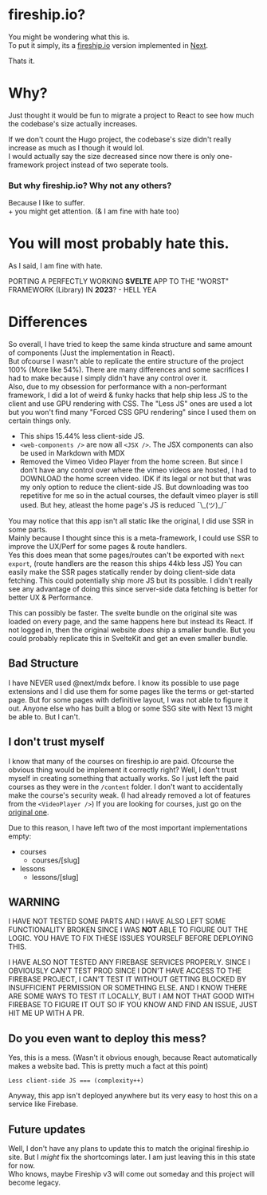 # fireship.io?

You might be wondering what this is. <br />
To put it simply, its a [fireship.io](https://fireship.io) version implemented in [Next](https://nextjs.org).

Thats it.

# Why?

Just thought it would be fun to migrate a project to React to see how much the codebase's size actually increases.

If we don't count the Hugo project, the codebase's size didn't really increase as much as I though it would lol. <br />
I would actually say the size decreased since now there is only one-framework project instead of two seperate tools.

### But why fireship.io? Why not any others?

Because I like to suffer. <br />
\+ you might get attention. (& I am fine with hate too)

# You will most probably hate this.

As I said, I am fine with hate.

PORTING A PERFECTLY WORKING **SVELTE** APP TO THE "WORST" FRAMEWORK (Library) IN **2023**?
\- HELL YEA

# Differences

So overall, I have tried to keep the same kinda structure and same amount of components (Just the implementation in React). <br />
But ofcourse I wasn't able to replicate the entire structure of the project 100% (More like 54%). There are many differences and some sacrifices I had to make because I simply didn't have any control over it. <br />
Also, due to my obsession for performance with a non-performant framework, I did a lot of weird & funky hacks that help ship less JS to the client and use GPU rendering with CSS. The "Less JS" ones are used a lot but you won't find many "Forced CSS GPU rendering" since I used them on certain things only.

- This ships 15.44% less client-side JS.
- `<web-components />` are now all `<JSX />`. The JSX components can also be used in Markdown with MDX
- Removed the Vimeo Video Player from the home screen. But since I don't have any control over where the vimeo videos are hosted, I had to DOWNLOAD the home screen video. IDK if its legal or not but that was my only option to reduce the client-side JS. But downloading was too repetitive for me so in the actual courses, the default vimeo player is still used. But hey, atleast the home page's JS is reduced ¯\\\_(ツ)\_/¯

You may notice that this app isn't all static like the original, I did use SSR in some parts. <br />
Mainly because I thought since this is a meta-framework, I could use SSR to improve the UX/Perf for some pages & route handlers. <br />
Yes this does mean that some pages/routes can't be exported with `next export`, (route handlers are the reason this ships 44kb less JS)
You can easily make the SSR pages statically render by doing client-side data fetching. This could potentially ship more JS but its possible. I didn't really see any advantage of doing this since server-side data fetching is better for better UX & Performance. <br />

This can possibly be faster. The svelte bundle on the original site was loaded on every page, and the same happens here but instead its React. If not logged in, then the original website _does_ ship a smaller bundle. But you could probably replicate this in SvelteKit and get an even smaller bundle. <br />

## Bad Structure

I have NEVER used @next/mdx before. I know its possible to use page extensions and I did use them for some pages like the terms or get-started page. But for some pages with definitive layout, I was not able to figure it out. Anyone else who has built a blog or some SSG site with Next 13 might be able to. But I can't.

## I don't trust myself

I know that many of the courses on fireship.io are paid. Ofcourse the obvious thing would be implement it correctly right? Well, I don't trust myself in creating something that actually works. So I just left the paid courses as they were in the `/content` folder. I don't want to accidentally make the course's security weak. (I had already removed a lot of features from the `<VideoPlayer />`) If you are looking for courses, just go on the [original one](https://fireship.io/courses).

Due to this reason, I have left two of the most important implementations empty:

- courses
  - courses/[slug]
- lessons
  - lessons/[slug]

## WARNING

I HAVE NOT TESTED SOME PARTS AND I HAVE ALSO LEFT SOME FUNCTIONALITY BROKEN SINCE I WAS **NOT** ABLE TO FIGURE OUT THE LOGIC. YOU HAVE TO FIX THESE ISSUES YOURSELF BEFORE DEPLOYING THIS.

I HAVE ALSO NOT TESTED ANY FIREBASE SERVICES PROPERLY. SINCE I OBVIOUSLY CAN'T TEST PROD SINCE I DON'T HAVE ACCESS TO THE FIREBASE PROJECT, I CAN'T TEST IT WITHOUT GETTING BLOCKED BY INSUFFICIENT PERMISSION OR SOMETHING ELSE. AND I KNOW THERE ARE SOME WAYS TO TEST IT LOCALLY, BUT I AM NOT THAT GOOD WITH FIREBASE TO FIGURE IT OUT SO IF YOU KNOW AND FIND AN ISSUE, JUST HIT ME UP WITH A PR.

## Do you even want to deploy this mess?

Yes, this is a mess. (Wasn't it obvious enough, because React automatically makes a website bad. This is pretty much a fact at this point)

`Less client-side JS === (complexity++)`

Anyway, this app isn't deployed anywhere but its very easy to host this on a service like Firebase. <br />

## Future updates

Well, I don't have any plans to update this to match the original fireship.io site. But I _might_ fix the shortcomings later. I am just leaving this in this state for now. <br />
Who knows, maybe Fireship v3 will come out someday and this project will become legacy.
